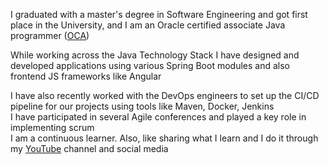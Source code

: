 I graduated with a master's degree in Software Engineering and got first place in the University, and I am an Oracle certified associate Java programmer ([OCA](https://catalog-education.oracle.com/pls/certview/sharebadge?id=D1015CBB01F0B5F8483ADF70DBB48EB40EB6537B2ECDDAABFB16271C6AD87A90))  

While working across the Java Technology Stack I have designed and developed applications using various Spring Boot modules and also frontend JS frameworks like Angular

I have also recently worked with the DevOps engineers to set up the CI/CD pipeline for our projects using tools like Maven, Docker, Jenkins  
I have participated in several Agile conferences and played a key role in implementing scrum  
I am a continuous learner. Also, like sharing what I learn and I do it through my [YouTube](https://youtube.com/HouariZegai) channel and social media

